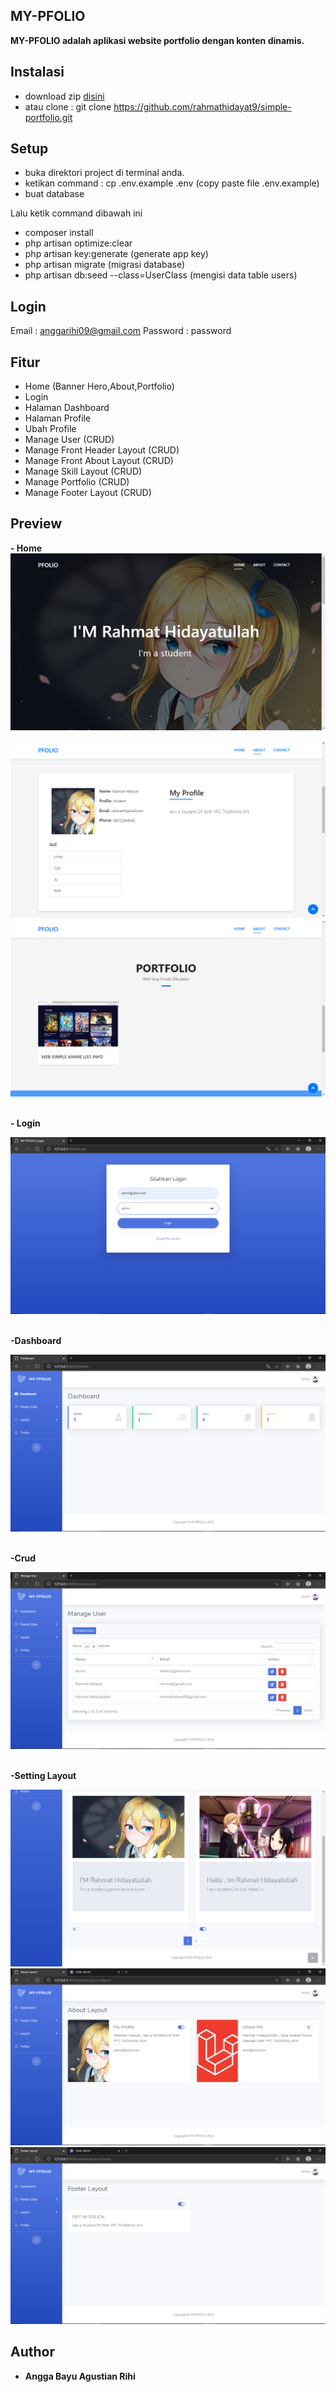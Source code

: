 ## MY-PFOLIO
<p><b>
MY-PFOLIO adalah aplikasi website portfolio dengan konten dinamis.
</b></p>

## Instalasi
- download zip <a href="https://github.com/rahmathidayat9/simple-portfolio/archive/master.zip">disini</a> 
- atau clone : git clone https://github.com/rahmathidayat9/simple-portfolio.git

## Setup
- buka direktori project di terminal anda.
- ketikan command : cp .env.example .env (copy paste file .env.example)
- buat database 

Lalu ketik command dibawah ini
- composer install
- php artisan optimize:clear 
- php artisan key:generate (generate app key)
- php artisan migrate (migrasi database)
- php artisan db:seed --class=UserClass (mengisi data table users)

## Login
Email : anggarihi09@gmail.com
Password : password

## Fitur
- Home (Banner Hero,About,Portfolio) 
- Login
- Halaman Dashboard
- Halaman Profile
- Ubah Profile
- Manage User (CRUD)
- Manage Front Header Layout (CRUD)
- Manage Front About Layout (CRUD)
- Manage Skill Layout (CRUD)
- Manage Portfolio (CRUD)
- Manage Footer Layout (CRUD)


## Preview

<b>- Home<b>
<a href="https://github.com/rahmathidayat9/readme-images/blob/master/simple-portfolio/Screenshot%20(782).png?raw=true">
<img src="https://github.com/rahmathidayat9/readme-images/blob/master/simple-portfolio/Screenshot%20(782).png?raw=true">
</a>

<a href="https://github.com/rahmathidayat9/readme-images/blob/master/simple-portfolio/Screenshot%20(783).png?raw=true">
<img src="https://github.com/rahmathidayat9/readme-images/blob/master/simple-portfolio/Screenshot%20(783).png?raw=true">
</a>

<a href="https://github.com/rahmathidayat9/readme-images/blob/master/simple-portfolio/Screenshot%20(784).png?raw=true">
<img src="https://github.com/rahmathidayat9/readme-images/blob/master/simple-portfolio/Screenshot%20(784).png?raw=true">
</a>
<br><br>

<b>- Login<b>

<a href="https://github.com/rahmathidayat9/readme-images/blob/master/simple-portfolio/Screenshot%20(786).png?raw=true">
	<img src="https://github.com/rahmathidayat9/readme-images/blob/master/simple-portfolio/Screenshot%20(786).png?raw=true">
</a>
<br><br>

<b>-Dashboard<b>

<a href="https://github.com/rahmathidayat9/readme-images/blob/master/simple-portfolio/Screenshot%20(787).png?raw=true">
	<img src="https://github.com/rahmathidayat9/readme-images/blob/master/simple-portfolio/Screenshot%20(787).png?raw=true">
</a>
<br><br>

<b>-Crud<b>

<a href="https://github.com/rahmathidayat9/readme-images/blob/master/simple-portfolio/Screenshot%20(788).png?raw=true">
	<img src="https://github.com/rahmathidayat9/readme-images/blob/master/simple-portfolio/Screenshot%20(788).png?raw=true">
</a>
<br><br>

<b>-Setting Layout<b>

<a href="https://github.com/rahmathidayat9/readme-images/blob/master/simple-portfolio/Screenshot%20(794).png?raw=true">
	<img src="https://github.com/rahmathidayat9/readme-images/blob/master/simple-portfolio/Screenshot%20(794).png?raw=true">
</a>

<a href="https://github.com/rahmathidayat9/readme-images/blob/master/simple-portfolio/Screenshot%20(796).png?raw=true">
	<img src="https://github.com/rahmathidayat9/readme-images/blob/master/simple-portfolio/Screenshot%20(796).png?raw=true">
</a>

<a href="https://github.com/rahmathidayat9/readme-images/blob/master/simple-portfolio/Screenshot%20(797).png?raw=true">
	<img src="https://github.com/rahmathidayat9/readme-images/blob/master/simple-portfolio/Screenshot%20(797).png?raw=true">
</a>

## Author
- Angga Bayu Agustian Rihi
